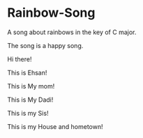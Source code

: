 # Rainbow-Song

A song about rainbows in the key of C major.

The song is a happy	song.

Hi there!

This is Ehsan!

This is My mom!

This is My Dadi!

This is my Sis!

This is my House and hometown!
